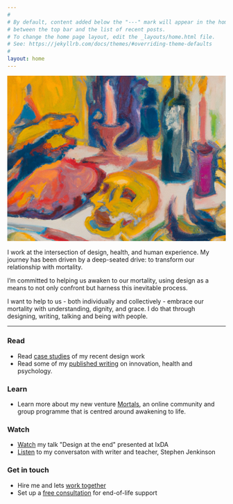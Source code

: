 ```yaml
---
#
# By default, content added below the "---" mark will appear in the home page
# between the top bar and the list of recent posts.
# To change the home page layout, edit the _layouts/home.html file.
# See: https://jekyllrb.com/docs/themes/#overriding-theme-defaults
#
layout: home
---
```


![ivor](images/ivor-index.jpg)

I work at the intersection of design, health, and human experience. My journey has been driven by a deep-seated drive: to transform our relationship with mortality.

I’m committed to helping us awaken to our mortality, using design as a means to not only confront but harness this inevitable process. 

I want to help to us - both individually and collectively - embrace our mortality with understanding, dignity, and grace. I do that through designing, writing, talking and being with people. 

---

### Read 
- Read [case studies](/iw/work) of my recent design work
- Read some of my [published writing](/iw/writing) on innovation, health and psychology.

### Learn
- Learn more about my new venture [Mortals](http://mortals.community), an online community and group programme that is centred around awakening to life.

### Watch
- [Watch](https://vimeo.com/321016208) my talk "Design at the end" presented at IxDA
- [Listen](https://www.youtube.com/watch?v=nVPdp9NtFcY) to my conversaton with writer and teacher, Stephen Jenkinson

### Get in touch
- Hire me and lets [work together](/iw/design)
- Set up a [free consultation](/iw/eol) for end-of-life support

